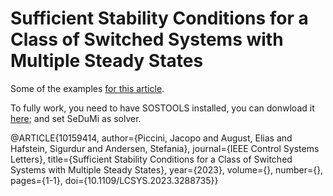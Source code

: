 # Sufficient Stability Conditions for a Class of Switched Systems with Multiple Steady States

Some of the examples [for this article](https://ieeexplore.ieee.org/document/10159414).

To fully work, you need to have SOSTOOLS installed, you can donwload it [here](https://www.cds.caltech.edu/sostools/); and set SeDuMi as solver.

@ARTICLE{10159414,
  author={Piccini, Jacopo and August, Elias and Hafstein, Sigurdur and Andersen, Stefania},
  journal={IEEE Control Systems Letters}, 
  title={Sufficient Stability Conditions for a Class of Switched Systems with Multiple Steady States}, 
  year={2023},
  volume={},
  number={},
  pages={1-1},
  doi={10.1109/LCSYS.2023.3288735}}
